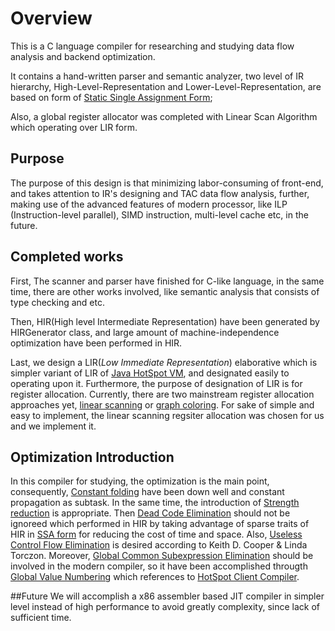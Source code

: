 # Overview
This is a C language compiler for researching and studying data flow analysis 
and backend optimization. 

It contains a hand-written parser and semantic analyzer, 
two level of IR hierarchy, High-Level-Representation and Lower-Level-Representation, 
are based on form of [Static Single Assignment Form](https://en.wikipedia.org/wiki/Static_single_assignment_form);

Also, a global register allocator was completed with Linear Scan Algorithm which 
operating over LIR form. 


## Purpose
The purpose of this design is that minimizing labor-consuming of front-end, and 
takes attention to IR's designing and TAC data flow analysis, further, making 
use of the advanced features of modern processor, like ILP (Instruction-level 
parallel), SIMD instruction, multi-level cache etc, in the future. 

## Completed works
First, The scanner and parser have finished for C-like language, in the same 
time, there are other works involved, like  semantic analysis that consists 
of type checking and etc.

Then, HIR(High level Intermediate Representation) have been generated by 
HIRGenerator class, and large amount of machine-independence optimization 
have been performed in HIR.

Last, we design a LIR(*Low Immediate Representation*) elaborative which 
is simpler variant of LIR of [Java HotSpot VM](http://openjdk.java.net/), 
and designated easily to operating upon it. Furthermore, the purpose of 
designation of LIR is for register allocation. Currently, there are two 
mainstream register allocation approaches yet, 
[linear scanning](http://web.cs.ucla.edu/~palsberg/course/cs132/linearscan.pdf) 
or [graph coloring](http://cs.gmu.edu/~white/CS640/p98-chaitin.pdf). For 
sake of simple and easy to implement, the linear scanning regsiter allocation 
was chosen for us and we implement it.  

## Optimization Introduction
In this compiler for studying, the optimization is the main point, consequently,
[Constant folding](https://en.wikipedia.org/wiki/Constant_folding) have 
been down well and constant propagation as subtask. In the same time, the 
introduction of [Strength reduction]() is appropriate. Then 
[Dead Code Elimination](https://en.wikipedia.org/wiki/Dead_code_elimination) 
should not be ignoreed which performed in HIR by taking advantage of sparse 
traits of HIR in [SSA form](https://en.wikipedia.org/wiki/Static_single_assignment_form) 
for reducing the cost of time and space. Also, [Useless Control Flow Elimination](https://www.cs.rice.edu/~keith/512/2011/Lectures/L05Clean-1up.pdf) 
is desired according to Keith D. Cooper & Linda Torczon. Moreover, 
[Global Common Subexpression Elimination](https://en.wikipedia.org/wiki/Common_subexpression_elimination) 
should be involved in the modern compiler, so it have been accomplished througth 
[Global Value Numbering](https://en.wikipedia.org/wiki/Global_value_numbering) 
which references to [HotSpot Client Compiler](https://www.complang.tuwien.ac.at/andi/java-hotspot.pdf).

##Future
We will accomplish a x86 assembler based JIT compiler in simpler level 
instead of high performance to avoid greatly complexity, since lack of 
sufficient time.

